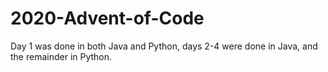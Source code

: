 # 2020-Advent-of-Code

Day 1 was done in both Java and Python, days 2-4 were done in Java, and the remainder in Python. 
